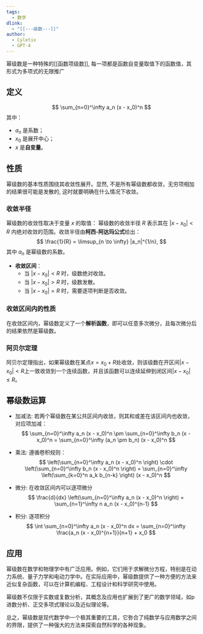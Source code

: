```yaml
---
tags:
  - 数学
dlink:
  - "[[---级数---]]"
author:
  - Cyletix
  - GPT-4
---
```

幂级数是一种特殊的[[函数项级数]], 每一项都是函数自变量取值下的函数值，其形式为多项式的无限推广
## 定义
$$
\sum_{n=0}^\infty a_n (x - x_0)^n
$$
其中：
- $a_n$ 是系数；
- $x_0$ 是展开中心；
- $x$ 是**自变量**。

## 性质
幂级数的基本性质围绕其收敛性展开。显然, 不是所有幂级数都收敛，无穷项相加的结果很可能是发散的, 这时就要明确在什么情况下收敛。

### 收敛半径
幂级数的收敛性取决于变量 $x$ 的取值：
幂级数的收敛半径 $R$ 表示其在 $|x - x_0| < R$ 内绝对收敛的范围。收敛半径由**柯西-阿达玛公式**给出：  $$
  \frac{1}{R} = \limsup_{n \to \infty} |a_n|^{1/n},
  $$
  其中 $a_n$ 是幂级数的系数。
- **收敛区间**：
  - 当 $|x - x_0| < R$ 时，级数绝对收敛。
  - 当 $|x - x_0| > R$ 时，级数发散。
  - 当 $|x - x_0| = R$ 时，需要逐项判断是否收敛。

### 收敛区间内的性质
在收敛区间内，幂级数定义了一个**解析函数**，即可以任意多次微分，且每次微分后的结果依然是幂级数。
### 阿贝尔定理
阿贝尔定理指出，如果幂级数在某点$x = x_0 + R$处收敛，则该级数在开区间$|x - x_0| < R$上一致收敛到一个连续函数，并且该函数可以连续延伸到闭区间$|x - x_0| \leq R$。

## 幂级数运算
- 加减法: 若两个幂级数在某公共区间内收敛，则其和或差在该区间内也收敛，对应项加减：
$$
\sum_{n=0}^\infty a_n (x - x_0)^n \pm \sum_{n=0}^\infty b_n (x - x_0)^n = \sum_{n=0}^\infty (a_n \pm b_n) (x - x_0)^n
$$
- 乘法: 遵循卷积规则：
$$
\left(\sum_{n=0}^\infty a_n (x - x_0)^n \right) \cdot \left(\sum_{n=0}^\infty b_n (x - x_0)^n \right) = \sum_{n=0}^\infty \left(\sum_{k=0}^n a_k b_{n-k} \right) (x - x_0)^n
$$

- 微分: 在收敛区间内可以逐项微分
$$
\frac{d}{dx} \left(\sum_{n=0}^\infty a_n (x - x_0)^n \right) = \sum_{n=1}^\infty n a_n (x - x_0)^{n-1}
$$
- 积分: 逐项积分
$$
\int \sum_{n=0}^\infty a_n (x - x_0)^n dx = \sum_{n=0}^\infty \frac{a_n (x - x_0)^{n+1}}{n+1} + x_0
$$
## 应用
幂级数在数学和物理学中有广泛应用。例如，它们用于求解微分方程，特别是在动力系统、量子力学和电动力学中。在实际应用中，幂级数提供了一种方便的方法来近似复杂函数，可以在计算机编程、工程设计和科学研究中使用。

幂级数不仅限于实数或复数分析，其概念及应用也扩展到了更广的数学领域，如p进数分析、正交多项式理论以及近似理论等。

总之，幂级数是现代数学中一个极其重要的工具，它弥合了纯数学与应用数学之间的界限，提供了一种强大的方法来探索自然科学的各种现象。
